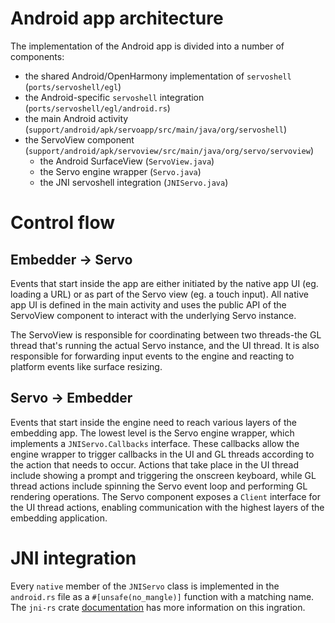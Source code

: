 # Android app architecture

The implementation of the Android app is divided into a number of components:
* the shared Android/OpenHarmony implementation of `servoshell` (`ports/servoshell/egl`)
* the Android-specific `servoshell` integration (`ports/servoshell/egl/android.rs`)
* the main Android activity (`support/android/apk/servoapp/src/main/java/org/servoshell`)
* the ServoView component (`support/android/apk/servoview/src/main/java/org/servo/servoview`)
  * the Android SurfaceView (`ServoView.java`)
  * the Servo engine wrapper (`Servo.java`)
  * the JNI servoshell integration (`JNIServo.java`)

# Control flow

## Embedder -> Servo

Events that start inside the app are either initiated by the native app UI (eg. loading a URL) or as part of the Servo view (eg. a touch input).
All native app UI is defined in the main activity and uses the public API of the ServoView component to interact with the underlying Servo instance.

The ServoView is responsible for coordinating between two threads-the GL thread that's running the actual Servo instance, and the UI thread.
It is also responsible for forwarding input events to the engine and reacting to platform events like surface resizing.

## Servo -> Embedder

Events that start inside the engine need to reach various layers of the embedding app.
The lowest level is the Servo engine wrapper, which implements a `JNIServo.Callbacks` interface.
These callbacks allow the engine wrapper to trigger callbacks in the UI and GL threads according to the action that needs to occur.
Actions that take place in the UI thread include showing a prompt and triggering the onscreen keyboard, while GL thread actions include spinning the Servo event loop and performing GL rendering operations.
The Servo component exposes a `Client` interface for the UI thread actions, enabling communication with the highest layers of the embedding application.

# JNI integration

Every `native` member of the `JNIServo` class is implemented in the `android.rs` file as a `#[unsafe(no_mangle)]` function with a matching name.
The `jni-rs` crate [documentation](https://docs.rs/jni/latest/jni/) has more information on this ingration.
